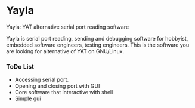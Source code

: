 # Yayla
Yayla: YAT alternative serial port reading software

Yayla is serial port reading, sending and debugging software for hobbyist, embedded software engineers, testing engineers.
This is the software you are looking for alternative of YAT on GNU/Linux.

### ToDo List

* Accessing serial port.
* Opening and closing port with GUI
* Core software that interactive with shell
* Simple gui 

